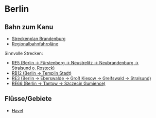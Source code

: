 Berlin
======

Bahn zum Kanu
-------------

- [Streckenplan Brandenburg
  ](https://upload.wikimedia.org/wikipedia/commons/9/97/Regionalverkehr_berlin-brandenburg_16.svg)
- [Regionalbahnfahrpläne
  ](https://www.bahn.de/regional/view/regionen/berlin_brbg/fahrplan/streckenfahrplaene.shtml)

Sinnvolle Strecken:

- [RE5 (Berlin → Fürstenberg → Neustrelitz → Neubrandenburg → Stralsund o. Rostock)
  ](https://www.bahn.de/regional/view/mdb/pv/deutschland_erleben/berlin_brandenburg/streckenfahrplaene/2019/mdb_290695_re5_nord.pdf)
- [RB12 (Berlin → Templin Stadt)
  ](https://www.neb.de/fileadmin/redakteure/Fahrpl%C3%A4ne/2019/RB12_Fahrplan2019_web.pdf)
- [RE3 (Berlin → Eberswalde → Groß Kiesow → Greifswald → Stralsund)
  ](https://www.bahn.de/regional/view/mdb/pv/deutschland_erleben/berlin_brandenburg/streckenfahrplaene/2019/mdb_282830_re3_nord.pdf)
- [RE66 (Berlin → Tantow → Szczecin Gumience)
  ](https://www.bahn.de/regional/view/mdb/pv/deutschland_erleben/berlin_brandenburg/streckenfahrplaene/2019/mdb_282839_re66.pdf)


Flüsse/Gebiete
--------------

- [Havel](https://www.openstreetmap.org/relation/390306)
